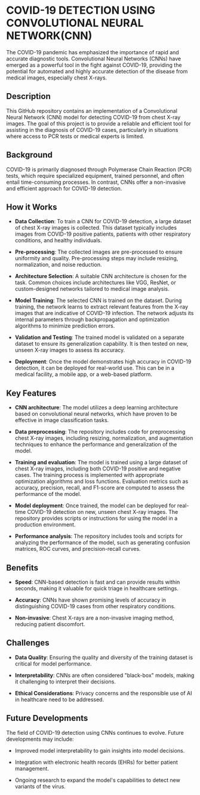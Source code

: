 # COVID-19 DETECTION USING CONVOLUTIONAL NEURAL NETWORK(CNN)
The COVID-19 pandemic has emphasized the importance of rapid and accurate diagnostic tools. Convolutional Neural Networks (CNNs) have emerged as a powerful tool in the fight against COVID-19, providing the potential for automated and highly accurate detection of the disease from medical images, especially chest X-rays.


## Description
This GitHub repository contains an implementation of a Convolutional Neural Network (CNN) model for detecting COVID-19 from chest X-ray images. The goal of this project is to provide a reliable and efficient tool for assisting in the diagnosis of COVID-19 cases, particularly in situations where access to PCR tests or medical experts is limited.


## Background
COVID-19 is primarily diagnosed through Polymerase Chain Reaction (PCR) tests, which require specialized equipment, trained personnel, and often entail time-consuming processes. In contrast, CNNs offer a non-invasive and efficient approach for COVID-19 detection.


## How it Works
- **Data Collection**: To train a CNN for COVID-19 detection, a large dataset of chest X-ray images is collected. This dataset typically includes images from COVID-19 positive patients, patients with other respiratory conditions, and healthy individuals.

- **Pre-processing**: The collected images are pre-processed to ensure uniformity and quality. Pre-processing steps may include resizing, normalization, and noise reduction.

- **Architecture Selection**: A suitable CNN architecture is chosen for the task. Common choices include architectures like VGG, ResNet, or custom-designed networks tailored to medical image analysis.

- **Model Training**: The selected CNN is trained on the dataset. During training, the network learns to extract relevant features from the X-ray images that are indicative of COVID-19 infection. The network adjusts its internal parameters through backpropagation and optimization algorithms to minimize prediction errors.

- **Validation and Testing**: The trained model is validated on a separate dataset to ensure its generalization capability. It is then tested on new, unseen X-ray images to assess its accuracy.

- **Deployment**: Once the model demonstrates high accuracy in COVID-19 detection, it can be deployed for real-world use. This can be in a medical facility, a mobile app, or a web-based platform.


## Key Features
- **CNN architecture**: The model utilizes a deep learning architecture based on convolutional neural networks, which have proven to be effective in image classification tasks.

- **Data preprocessing**: The repository includes code for preprocessing chest X-ray images, including resizing, normalization, and augmentation techniques to enhance the performance and generalization of the model.

- **Training and evaluation**: The model is trained using a large dataset of chest X-ray images, including both COVID-19 positive and negative cases. The training process is implemented with appropriate optimization algorithms and loss functions. Evaluation metrics such as accuracy, precision, recall, and F1-score are computed to assess the performance of the model.

- **Model deployment**: Once trained, the model can be deployed for real-time COVID-19 detection on new, unseen chest X-ray images. The repository provides scripts or instructions for using the model in a production environment.

- **Performance analysis**: The repository includes tools and scripts for analyzing the performance of the model, such as generating confusion matrices, ROC curves, and precision-recall curves.


## Benefits
- **Speed**: CNN-based detection is fast and can provide results within seconds, making it valuable for quick triage in healthcare settings.

- **Accuracy**: CNNs have shown promising levels of accuracy in distinguishing COVID-19 cases from other respiratory conditions.

- **Non-invasive**: Chest X-rays are a non-invasive imaging method, reducing patient discomfort.


## Challenges
- **Data Quality**: Ensuring the quality and diversity of the training dataset is critical for model performance.

- **Interpretability**: CNNs are often considered "black-box" models, making it challenging to interpret their decisions.

- **Ethical Considerations**: Privacy concerns and the responsible use of AI in healthcare need to be addressed.

## Future Developments
The field of COVID-19 detection using CNNs continues to evolve. Future developments may include:

- Improved model interpretability to gain insights into model decisions.

- Integration with electronic health records (EHRs) for better patient management.

- Ongoing research to expand the model's capabilities to detect new variants of the virus.
